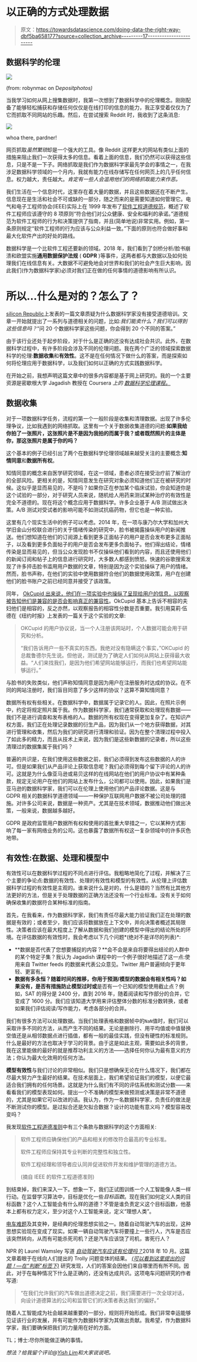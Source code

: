 # 以正确的方式处理数据

> 原文：<https://towardsdatascience.com/doing-data-the-right-way-dbf5ba658177?source=collection_archive---------17----------------------->

## 数据科学的伦理

![](img/9ff127b0e99ae3e159745e9cc4e9193d.png)

(from: robynmac on D*epositphotos)*

当我学习如何从网上搜集数据时，我第一次想到了数据科学中的伦理概念。刚刚配备了能够轻松捕获和存储任何仅仅是在线打印的信息的能力，我正享受着仅仅为了它而抓取不同网站的乐趣。然后，在尝试搜索 Reddit 时，我收到了这条消息:

![](img/95507b75cdf4e2290246169daa656942.png)

whoa there, pardner!

网页抓取*虽然繁琐*却是一个强大的工具。像 Reddit 这样更大的网站有类似上面的措施来阻止我们一次获得太多的信息。看着上面的信息，我们仍然可以获得这些信息，只是不是一下子。网络抓取是我们作为数据科学家最先学会的事情之一，在我涉足数据科学领域的一个月内，我就有能力在线存储写在任何网页上的几乎任何信息。权力越大，责任越大。*肯定有一些人会滥用他们的网络抓取能力来作恶。*

我们生活在一个信息时代，这里存在着大量的数据，并且这些数据还在不断产生。信息现在是生活和社会不可或缺的一部分，随之而来的是需要知道如何管理它。电气和电子工程师协会(IEEE)实际上在 1999 年发布了[软件工程道德规范](https://www.computer.org/web/education/code-of-ethics)，概述了软件工程师应该遵守的 8 项原则“符合他们对公众健康、安全和福利的承诺。”道德规范为软件工程师的行为和决策提供了指南，并且(简单地说)非常实用。例如，第一条原则规定“软件工程师的行为应该与公众利益一致。”下面的原则也符合做好事和最大化软件产出的好处的路线。

数据科学是一个比软件工程还要新的领域。2018 年，我们看到了剑桥分析/脸书崩溃和欧盟实施**通用数据保护法规** ( **GDPR** )等事件，这两者都与大数据以及如何处理我们在线信息有关。大数据不可避免地会对世界和我们的社会产生巨大影响，因此我们(作为数据科学家)必须对我们正在做的任何事情的道德影响有所认识。

# 所以…什么是对的？怎么了？

[silicon Republic](https://www.siliconrepublic.com/careers/data-scientists-ethics)上发表的一篇文章质疑为什么数据科学家没有接受道德培训。文章一开始就提出了一系列与道德相关的问题，比如:*我们能卖什么？我们可以得到这些信息吗？*“问 20 个数据科学家这些问题，你会得到 20 个不同的答案。”

由于该行业还处于起步阶段，对于什么是正确的还没有达成社会共识。此外，在数据科学过程中，有许多阶段会涉及不同的伦理问题。我在两个广泛的领域探索数据科学的伦理:**数据收集**和**有效性**。这不是在任何情况下做什么的答案，而是探索如何将伦理应用于数据科学，以及我们如何以正确的方式实践数据科学。

在开始之前，我想声明这篇文章中的很多内容都是基于网上研究的。我的一个主要资源是密歇根大学 Jagadish 教授在 Coursera *上的* [*数据科学伦理课程。*](https://www.coursera.org/learn/data-science-ethics/home/welcome)

## 数据收集

对于一项数据科学任务，流程的第一个一般阶段是收集和清理数据。出现了许多伦理争议，比如我遇到的网络抓取。这里有一个关于数据收集道德的问题:**如果我给你拍了一张照片，这张照片是不是因为我拍的而属于我？或者既然照片的主体是你，那这张照片是属于你的吗？**

这个基本的例子已经引出了两个在数据科学伦理领域越来越受关注的主要概念:**知情同意**和**数据所有权**。

知情同意的概念来自医学研究领域，在这一领域，患者必须在接受治疗前了解治疗的全部风险。更相关的是，知情同意发生在研究对象必须知道他们正在被研究的时候。这似乎是显而易见的，不是吗？如果你正在参加某个临床试验，你会知道你是这个试验的一部分，对于研究人员来说，随机给人用药来测试某种治疗的有效性是完全不道德的。现在将这个概念应用于数据科学。许多企业基于 A/B 测试做出决策。A/B 测试对受试者的影响可能不如测试抗癌药物，但它也是一种实验。

这里有几个现实生活中的例子可以考虑。2014 年，在一项与康乃尔大学和加州大学旧金山分校联合进行的关于情绪传染的研究中，脸书被揭露操纵用户的新闻推送。他们想知道在他们的订阅源上看到更多正面帖子的用户是否会发布更多正面帖子，以及看到更多负面帖子的用户是否会发布更多负面帖子。他们得出结论，情绪传染是显而易见的，但当公众发现脸书不仅操纵他们看到的内容，而且还使用他们的新闻订阅和帖子上的信息进行研究时，大多数人都感到愤怒。快速的谷歌搜索发现了许多抨击脸书滥用用户数据的文章，特别是因为这个实验操纵了用户的情绪。然而，脸书声称，在他们的实验中使用数据符合他们的数据使用政策，用户在创建他们的脸书账户之前已经同意并接受了该政策。

同年， [OkCupid 出来说，他们在一项实验中也操纵了呈现给用户的信息，以观察被告知他们是兼容的是否会影响真正的兼容性](https://www.forbes.com/sites/kashmirhill/2014/07/28/okcupid-experiment-compatibility-deception/#616a0b6477b1)。OkCupid 基本上告诉不相容的夫妇他们是相容的，反之亦然，以观察报告的相容性分数是否重要。我引用莫莉·伍德在《纽约时报》上发表的一篇关于这个实验的文章:

> OKCupid 的用户协议说，当一个人注册该网站时，个人数据可能会用于研究和分析。
> 
> “我们告诉用户一些不真实的东西。我绝对没有隐瞒这个事实，”OKCupid 的总裁鲁德尔先生说。但他说，测试是为了确定人们如何从网站上获得最大收益。“人们来找我们，是因为他们希望网站能够运行，而我们也希望网站能够运行。”

与脸书的失败类似，他们声称知情同意是因为用户在注册服务时达成的协议。在不同的网站注册时，我们盲目同意了多少这样的协议？这算不算知情同意？

数据所有权有些相关。在数据科学中，数据属于记录它的人。因此，在照片示例中，约定将规定照片属于我。作为数据科学家，我们通常获取和处理现有数据——我们不是进行调查和发布表格的人。数据的所有权现在变得更加复杂了。在知识产权方面，我们正在处理记录数据的衍生产品，因为我们从一个地方获得数据，对其进行管理和收集，然后为我们的研究进行清理和验证。因为在整个清理过程中投入了如此多的精力，而且从技术上来说，因为我们是这些新数据的记录者，所以这些清理过的数据集属于我们吗？

普遍的共识是，在我们使用这些数据之前，我们必须得到发布这些数据的人的许可。但是如果我们从产品评论上获取信息呢？我们必须得到每个留下评论的人的许可。这就是为什么像亚马逊或易贝这样的在线网站在他们的用户协议中有某种条款，规定无论用户在他们的网站上发布什么，公司都可以使用。因此，如果我们是亚马逊的数据科学家，我们可以在伦理上使用他们的产品评论数据。这是与 GDPR 相关的数据科学道德领域——一种保护互联网用户数据不被公司处理的措施。对许多公司来说，数据是一种资产。尤其是在技术领域，数据推动他们做出决策，一般来说，数据越多越好。

GDPR 是政府监管用户数据所有权和使用的首批重大举措之一，它以某种方式影响了每一家有网络业务的公司。这也暴露了数据所有权这一复杂领域中的许多灰色地带。

## 有效性:在数据、处理和模型中

有效性可以在数据科学过程的不同点进行评估。我粗略地简化了过程，并解决了三个主要的争论点:数据的有效性、处理的有效性和模型的有效性。从伦理上评估数据科学过程的有效性是主观的。谁来说什么是对的，什么是错的？当然有比其他方法更好的方法，但是关于处理数据的正确方法还没有一个行业标准。没有关于如何确保收集的数据符合某种标准的指南。

首先，在我看来，作为数据科学家，我们有责任尽最大能力验证我们正在处理的数据是有效的；或者至少，我们应该将数据放在上下文中，并向决策者概述其局限性。决策者应该在最大程度上了解从数据和我们创建的模型中得出的结论所处的环境。在评估数据的有效性时，我会考虑以下几个问题*(绝对不是详尽的列表)*:

*   **数据是否代表了您想要捕捉的内容？**会不会是来自将要得出结论的人群中的某个特定子集？我认为 Jagadish 课程中的一个例子很好地描述了这一点:使用来自 Twitter feeds 的数据来代表公众意见。Twitter 用户普遍倾向于更年轻、更富有。
*   **数据有多永恒？**随着时间的推移，你用于预测/模型的数据会有相关性吗？如果没有，是否有措施防止模型过时**或**是否有一个已知的模型使用截止点？例如，SAT 的得分是 2400 分，直到 2016 年，随着阅读和写作部分的合并，它变成了 1600 分。我们应该知道大学用来评估整体分数的标准分数转换，或者如果我们评估阅读/写作能力，考虑各部分的合并。

我们有很多方法可以处理数据。当我们处理表格和数据帧中的`NaN`值时，我们可以采取许多不同的方法，从而产生不同的结果。无论是删除行、用平均值或中值替换空值还是从相邻数据点进行插值，都有一般的最佳实践，但没有硬性的标准规则。什么是最好的方法也取决于学习的背景。由于这是如此主观，需要如此多的背景，我在这里能做的最好的就是推荐功利主义的方法——选择任何你认为最有意义的方法；你认为最大化效用的任何方法。

**模型有效性**与我们讨论的非常相似。我们只是想确保无论在什么情况下，我们都在尽最大努力产生最好的结果。在技术层面上，我们希望验证我们的模型，以便它最适合我们拥有的任何场景。这就是为什么我们有不同的评估系统和测试分数——来看看我们的模型表现如何。提出一个不准确的模型来做预测或决策是非常不道德的，尤其是如果它可以改进的话。我认为，作为一名数据科学家，负责任的做法是不断测试你的模型。是过拟合还是欠拟合数据？设计的功能有意义吗？模型容易改变吗？

我发现[软件工程道德准则](https://www.computer.org/web/education/code-of-ethics)中有三个条款与数据科学的这个方面相关:

> 软件工程师应确保他们的产品和相关的修改符合最高的专业标准。
> 
> 软件工程师应保持其专业判断的完整性和独立性。
> 
> 软件工程经理和领导者应认同并促进软件开发和维护管理的道德方法。
> 
> (摘自 IEEE 的软件工程道德准则)

到结束掉，我们来深入一下。想象一下，我们正试图训练一个人工智能像人类一样行动。在监督学习算法中，目标是优化一些*目标函数*。现在我们如何定义人类的目标函数？这个人工智能会有什么样的道德？不管是谁负责定义这个目标函数，他基本上都有权力定义，至少对这个人工智能来说，定义“理想人类”。

[电车难题](https://en.wikipedia.org/wiki/Trolley_problem)及其变种，是经典的伦理思想实验之一。随着自动驾驶汽车的出现，这种思想实验现在变成了现实。如果一辆自动驾驶汽车将要撞上一些行人，汽车是否应该突然转向，从而有可能杀死司机？还是汽车应该饶了司机，害死行人？

NPR 的 Laurel Wamsley 写道 [*自动驾驶汽车应该有伦理吗？*](https://www.npr.org/2018/10/26/660775910/should-self-driving-cars-have-ethics)2018 年 10 月。这篇文章着眼于在线向人们提出的 Trolly 问题变体的结果。 [*(可以看到这里提出的问题！—在“判断”标签下)*](http://moralmachine.mit.edu/) 研究发现，人们的答案会因他们来自哪里而有所不同。因此，对于在每种情况下什么是正确的，还没有达成共识。这项电车问题研究的作者写道:

> “在我们允许我们的汽车做出道德决定之前，我们需要进行一次全球对话，向设计道德算法的公司和监管它们的决策者表达我们的偏好。”

随着人工智能成为社会越来越重要的一部分，规则将开始形成。我们非常幸运能够见证该行业的发展，并有可能作为数据科学家为其做出贡献。我希望，作为数据科学家，我们要确保把我们的力量用在好的方面。

TL；博士:尽你所能做正确的事情。

*想法？给我留个评论@*[*Yish Lim*](https://medium.com/u/6ac286c49dad?source=post_page-----dbf5ba658177--------------------------------)*和大家说说吧。*